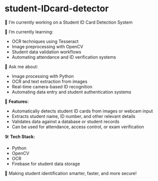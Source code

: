 # student-IDcard-detector
🔭 I’m currently working on a Student ID Card Detection System

🌱 I’m currently learning:
- OCR techniques using Tesseract  
- Image preprocessing with OpenCV  
- Student data validation workflows  
- Automating attendance and ID verification systems  

💬 Ask me about:
- Image processing with Python  
- OCR and text extraction from images  
- Real-time camera-based ID recognition  
- Automating data entry and student authentication systems  

📌 **Features:**
- Automatically detects student ID cards from images or webcam input  
- Extracts student name, ID number, and other relevant details  
- Validates data against a database or student records  
- Can be used for attendance, access control, or exam verification  

🛠️ **Tech Stack:**
- Python  
- OpenCV  
- OCR  
- Firebase for student data storage  

🎯 Making student identification smarter, faster, and more secure!
